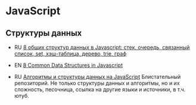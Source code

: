 #  JavaScript

<!--
* 🇺🇸 []()
* 🇷🇺 []()
* 🏳 []()
* 🇷🇺/🇺🇸 [перевод]()/[оригинал]()
-->

## Структуры данных

* RU [8 общих структур данных в Javascript: стек, очередь, связанный список, set, хэш-таблица, дерево, trie, граф](https://dev-gang.ru/article/8-obsczih-struktur-dannyh-v-javascript-l2nhd66qus/)
* EN [8 Common Data Structures in Javascript](https://medium.com/better-programming/8-common-data-structures-in-javascript-3d3537e69a27 )

* RU [Алгоритмы и структуры данных на JavaScript](https://github.com/trekhleb/javascript-algorithms/blob/master/README.ru-RU.md) Блистательный репозиторий. Не только структуры данных и алгоритмы, но и их сложность, песочница, ссылка на другие языки и источники, в т.ч. ютуб. 
